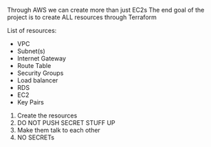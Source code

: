 Through AWS we can create more than just EC2s
The end goal of the project is to create ALL resources through Terraform

List of resources:
- VPC
- Subnet(s)
- Internet Gateway
- Route Table
- Security Groups
- Load balancer
- RDS 
- EC2
- Key Pairs

1) Create the resources
2) DO NOT PUSH SECRET STUFF UP
3) Make them talk to each other
4) NO SECRETs

